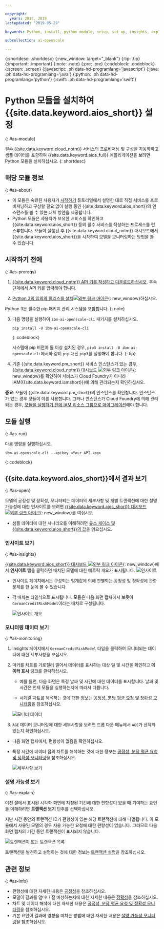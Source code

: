 ```yaml
---

copyright:
  years: 2018, 2019
lastupdated: "2019-05-29"

keywords: Python, install, python module, setup, set up, insights, explainability

subcollection: ai-openscale

---
```


{:shortdesc: .shortdesc}
{:new_window: target="_blank"}
{:tip: .tip}
{:important: .important}
{:note: .note}
{:pre: .pre}
{:codeblock: .codeblock}
{:screen: .screen}
{:javascript: .ph data-hd-programlang='javascript'}
{:java: .ph data-hd-programlang='java'}
{:python: .ph data-hd-programlang='python'}
{:swift: .ph data-hd-programlang='swift'}

# Python 모듈을 설치하여 {{site.data.keyword.aios_short}} 설정
{: #as-module}

필수 {{site.data.keyword.cloud_notm}} 서비스의 프로비저닝 및 구성을 자동화하고 샘플 데이터를 포함하여 {{site.data.keyword.aios_full}} 애플리케이션을 보려면 Python 모듈을 설치하십시오.
{: shortdesc}

## 해당 모듈 정보
{: #as-about}

- 이 모듈은 숙련된 사용자가 [시작하기](/docs/services/ai-openscale?topic=ai-openscale-gettingstarted) 튜토리얼에서 설명한 대로 직접 서비스를 프로비저닝하고 구성할 필요 없이 실행 중인 {{site.data.keyword.aios_short}}의 인스턴스를 볼 수 있는 대체 방안을 제공합니다.
- Python 모듈은 사용자가 보유한 서비스를 확인하고 {{site.data.keyword.aios_short}} 등의 필수 서비스를 작성하는 프로세스를 런 스루합니다. 모듈이 실행된 후 {{site.data.keyword.cloud_notm}} 대시보드에서 {{site.data.keyword.aios_short}}을 시작하여 모델을 모니터링하는 방법을 볼 수 있습니다.

## 시작하기 전에
{: #as-prereqs}

1. [{{site.data.keyword.cloud_notm}} API 키를 작성하고 다운로드하십시오](/docs/iam?topic=iam-userapikey#create_user_key). 후속 단계에서 API 키를 입력해야 합니다.

2. [Python 3의 임의의 릴리스를 설치![외부 링크 아이콘](../../icons/launch-glyph.svg "외부 링크 아이콘")](https://www.python.org/downloads/){: new_window}하십시오.

  Python 3은 필수한 pip 패키지 관리 시스템을 포함합니다.
  {: note}

3. 다음 명령을 실행하여 `ibm-ai-openscale-cli` 패키지를 설치하십시오.

    ```
    pip install -U ibm-ai-openscale-cli
    ```
    {: codeblock}

    시스템에 pip 버전이 둘 이상 설치된 경우, `pip3 install -U ibm-ai-openscale-cli`에서와 같이 `pip` 대신 `pip3`를 실행해야 합니다.
    {: tip}

4. 기존 {{site.data.keyword.pm_short}} 서비스 인스턴스가 있는 경우, [{{site.data.keyword.cloud_notm}} 대시보드 ![외부 링크 아이콘](../../icons/launch-glyph.svg "External 외부 링크 아이콘")](https://{DomainName}){: new_window}를 확인하여 서비스가 Cloud Foundry가 아니라 IAM({{site.data.keyword.iamshort}})에 의해 관리되는지 확인하십시오.

  **중요**: 모듈이 {{site.data.keyword.pm_short}}의 인스턴스를 확인합니다. 인스턴스가 있는 경우 모듈이 이를 사용합니다. 그러나 인스턴스가 Cloud Foundry에 의해 관리되는 경우, [모듈을 실행하기 전에 IAM 리소스 그룹으로 마이그레이션](/docs/resources?topic=resources-migrate#migrate)해야 합니다.

## 모듈 실행
{: #as-run}

다음 명령을 실행하십시오.

```
ibm-ai-openscale-cli --apikey <Your API key>
```
{: codeblock}

## {{site.data.keyword.aios_short}}에서 결과 보기
{: #as-open}

모델의 공정성 및 정확성, 모니터되는 데이터의 세부사항 및 개별 트랜잭션에 대한 설명 가능성에 대한 인사이트를 보려면 [{{site.data.keyword.aios_short}} 대시보드 ![외부 링크 아이콘](../../icons/launch-glyph.svg "외부 링크 아이콘")](https://aiopenscale.cloud.ibm.com/aiopenscale/){: new_window}를 여십시오.

- 샘플 데이터에 대한 시나리오를 이해하려면 [유스 케이스 및 {{site.data.keyword.aios_short}}의 값](/docs/services/ai-openscale?topic=ai-openscale-gettingstarted#gs-use)을 읽으십시오.

### 인사이트 보기
{: #as-insights}

[{{site.data.keyword.aios_short}} 대시보드 ![외부 링크 아이콘](../../icons/launch-glyph.svg "외부 링크 아이콘")](https://aiopenscale.cloud.ibm.com/aiopenscale/){: new_window}에서 **인사이트** 탭을 클릭하면 배치된 모델에 대한 메트릭 개요가 표시됩니다. ![인사이트](images/insight-dash-tab.png)

- 인사이트 페이지에서는 구성되는 임계값에 의해 판별되는 공정성 및 정확성에 관한 문제를 한 눈에 볼 수 있습니다.

- 각 배치는 타일식으로 표시됩니다. 모듈은 다음 화면 캡처에서 보듯이 `GermanCreditRiskModel`이라는 배치로 구성됩니다.

  ![인사이트 개요](images/setup01-0206.png)

### 모니터링 데이터 보기
{: #as-monitoring}

1. Insights 페이지에서 `GermanCreditRiskModel` 타일을 클릭하여 모니터되는 데이터에 대한 세부사항을 보십시오.
2. 마커를 차트를 가로질러 밀어서 데이터를 표시하는 대상 일 및 시간을 확인하고 **데이터 표시** 링크를 클릭하십시오.

   - 예를 들면, 다음 화면은 특정 날짜 및 시간에 대한 데이터를 표시합니다. 날짜 및 시간은 언제 모듈을 실행하는지에 따라서 다릅니다.

   - 시계열 차트를 해석하는 것에 대한 정보는 [공정성, 분당 평균 요청 및 정확성 모니터링](/docs/services/ai-openscale?topic=ai-openscale-it-ov)을 참조하십시오.

    ![모니터 데이터](images/setup02-0206.png)

3. `AGE` 데이터 모니터링에 대한 세부사항을 보려면 드롭 다운 메뉴에서 `AGE`가 선택되었는지 확인하십시오.

  - 다음 화면 캡처에서, 편향성이 없음을 확인하십시오.

  - 특정 시간에 데이터 점의 차트를 해석하는 것에 대한 정보는 [공정성, 분당 평균 요청 및 정확성 모니터링](/docs/services/ai-openscale?topic=ai-openscale-it-ov#it-intp)을 참조하십시오.

    ![세부사항 보기](images/setup03-0206.png)

### 설명 가능성 보기
{: #as-explain}

이전 절에서 표시된 시각화 화면에 지정된 기간에 대한 편향성이 있을 때 기여하는 요인을 이해하려면 **트랜잭션 보기** 단추를 선택하십시오.

지난 시간 동안의 트랜잭션 ID가 편향성이 있는 해당 트랜잭션에 대해 나열됩니다. 이 모듈에서 사용된 모델의 경우 사용 가능한 요청에 대한 편향성이 없습니다. 그러므로 다음 화면 캡처의 기간 동안 트랜잭션이 표시되지 않습니다.

  ![트랜잭션이 없는 트랜잭션 목록](images/setup06-0206.png)

트랜잭션을 발견하고 설명하는 것에 대한 정보는 [트랜잭션 설명](/docs/services/ai-openscale?topic=ai-openscale-ie-ov#ie-view)을 참조하십시오.

## 관련 정보
{: #as-info}

- 편향성에 대한 자세한 내용은 [공정성](/docs/services/ai-openscale?topic=ai-openscale-mf-monitor)을 참조하십시오.
- 모델이 결과를 얼마나 잘 예상하는지에 대한 자세한 내용은 [정확성](/docs/services/ai-openscale?topic=ai-openscale-acc-monitor)을 참조하십시오.
- 차트 및 데이터 해석에 대한 자세한 내용은 [공정성, 분당 평균 요청 및 정확성 모니터링](/docs/services/ai-openscale?topic=ai-openscale-it-ov)을 참조하십시오.
- 기본 요인이 결과에 영향을 미치는 방법에 대한 자세한 내용은 [설명 가능성 모니터링](/docs/services/ai-openscale?topic=ai-openscale-ie-ov)을 참조하십시오.

